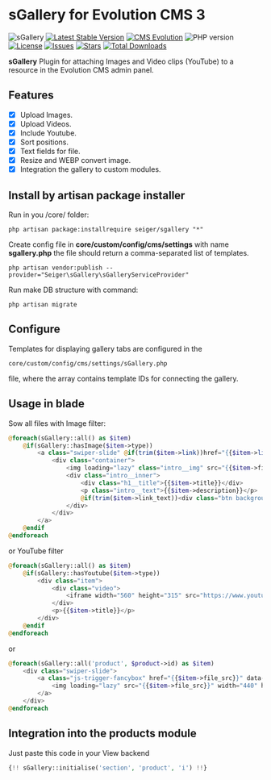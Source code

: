# sGallery for Evolution CMS 3
![sGallery](https://user-images.githubusercontent.com/12029039/169609394-08ea36d6-2393-4261-aff2-348f73a6103c.png)
[![Latest Stable Version](https://img.shields.io/packagist/v/seiger/sgallery?label=version)](https://packagist.org/packages/seiger/sgallery)
[![CMS Evolution](https://img.shields.io/badge/CMS-Evolution-brightgreen.svg)](https://github.com/evolution-cms/evolution)
![PHP version](https://img.shields.io/packagist/php-v/seiger/sgallery)
[![License](https://img.shields.io/packagist/l/seiger/sgallery)](https://packagist.org/packages/seiger/sgallery)
[![Issues](https://img.shields.io/github/issues/Seiger/sgallery)](https://github.com/Seiger/sgallery/issues)
[![Stars](https://img.shields.io/packagist/stars/Seiger/sgallery)](https://packagist.org/packages/seiger/sgallery)
[![Total Downloads](https://img.shields.io/packagist/dt/seiger/sgallery)](https://packagist.org/packages/seiger/sgallery)

**sGallery** Plugin for attaching Images and Video clips (YouTube) to a resource in the Evolution CMS admin panel.

## Features

- [x] Upload Images.
- [x] Upload Videos.
- [x] Include Youtube.
- [x] Sort positions.
- [x] Text fields for file.
- [x] Resize and WEBP convert image.
- [x] Integration the gallery to custom modules.

## Install by artisan package installer

Run in you /core/ folder:

```console
php artisan package:installrequire seiger/sgallery "*"
```

Create config file in **core/custom/config/cms/settings** with 
name **sgallery.php** the file should return a 
comma-separated list of templates.

```console
php artisan vendor:publish --provider="Seiger\sGallery\sGalleryServiceProvider"
```

Run make DB structure with command:

```console
php artisan migrate
```

## Configure

Templates for displaying gallery tabs are configured in the 

```console
core/custom/config/cms/settings/sGallery.php
```

file, where the array contains template IDs for connecting the gallery.

## Usage in blade

Sow all files with Image filter:
```php
@foreach(sGallery::all() as $item)
    @if(sGallery::hasImage($item->type))
        <a class="swiper-slide" @if(trim($item->link))href="{{$item->link}}"@endif>
            <div class="container">
                <img loading="lazy" class="intro__img" src="{{$item->file_src}}" alt="{{$item->alt}}" width="1440" height="456">
                <div class="intro__inner">
                    <div class="h1__title">{{$item->title}}</div>
                    <p class="intro__text">{{$item->description}}</p>
                    @if(trim($item->link_text))<div class="btn background__mod">{{$item->link_text}}</div>@endif
                </div>
            </div>
        </a>
    @endif
@endforeach
```
or YouTube filter
```php
@foreach(sGallery::all() as $item)
    @if(sGallery::hasYoutube($item->type))
        <div class="item">
            <div class="video">
                <iframe width="560" height="315" src="https://www.youtube.com/embed/{{$item->file}}" title="YouTube video player" allow="accelerometer; autoplay; clipboard-write; encrypted-media; gyroscope; picture-in-picture" allowfullscreen></iframe>
            </div>
            <p>{{$item->title}}</p>
        </div>
    @endif
@endforeach
```
or
```php
@foreach(sGallery::all('product', $product->id) as $item)
    <div class="swiper-slide">
        <a class="js-trigger-fancybox" href="{{$item->file_src}}" data-fancybox="product-gallery">
            <img loading="lazy" src="{{$item->file_src}}" width="440" height="440" />
        </a>
    </div>
@endforeach
```

## Integration into the products module

Just paste this code in your View backend
```php
{!! sGallery::initialise('section', 'product', 'i') !!}
```